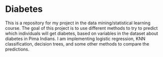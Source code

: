# Diabetes
This is a repository for my project in the data mining/statistical learning course. The goal of this project is to use different methods to try to predict which individuals will get diabetes, based on variables in the dataset about diabetes in Pima Indians. I am implementing logistic regression, KNN classification, decision trees, and some other methods to compare the predictions. 
